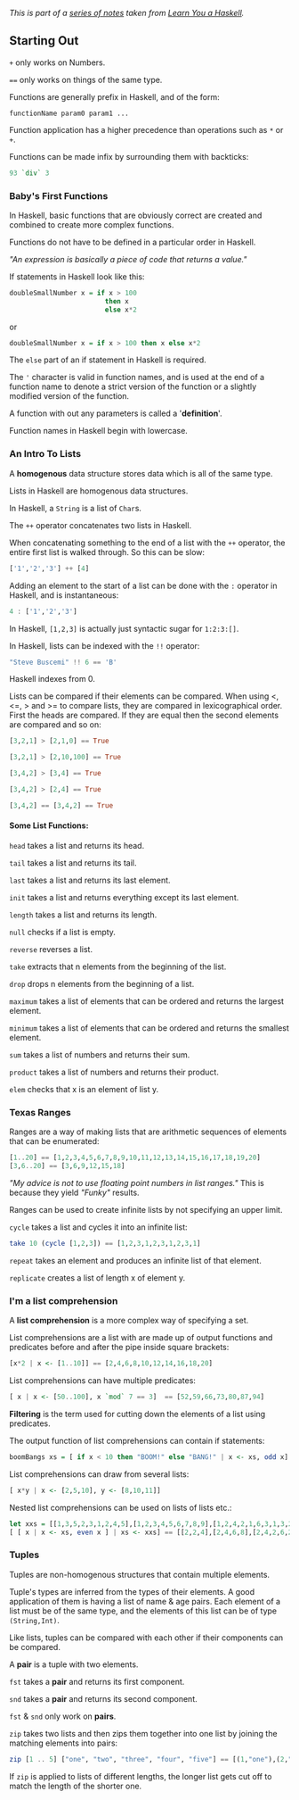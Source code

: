 
*This is part of a [series of notes](https://github.com/nating/personal-notes/blob/master/fourth-year/functional-programming/learn-you-a-haskell-notes/README.md) taken from [Learn You a Haskell](http://www.learnyouahaskell.com).*

## Starting Out

`+` only works on Numbers.

`==` only works on things of the same type.

Functions are generally prefix in Haskell, and of the form:  
```
functionName param0 param1 ...
```

Function application has a higher precedence than operations such as `*` or `+`.

Functions can be made infix by surrounding them with backticks:  
```haskell
93 `div` 3
```

### Baby's First Functions

In Haskell, basic functions that are obviously correct are created and combined to create more complex functions.

Functions do not have to be defined in a particular order in Haskell.

*"An expression is basically a piece of code that returns a value."*

If statements in Haskell look like this:  
```haskell
doubleSmallNumber x = if x > 100  
                        then x  
                        else x*2   
```
or  
```haskell
doubleSmallNumber x = if x > 100 then x else x*2  
```

The `else` part of an if statement in Haskell is required.

The `'` character is valid in function names, and is used at the end of a function name to denote a strict version of the function or a slightly modified version of the function.

A function with out any parameters is called a '**definition**'.

Function names in Haskell begin with lowercase.

### An Intro To Lists

A **homogenous** data structure stores data which is all of the same type.

Lists in Haskell are homogenous data structures.

In Haskell, a `String` is a list of `Char`s.

The `++` operator concatenates two lists in Haskell.

When concatenating something to the end of a list with the `++` operator, the entire first list is walked through. So this can be slow:  
```haskell
['1','2','3'] ++ [4]
```
Adding an element to the start of a list can be done with the `:` operator in Haskell, and is instantaneous:  
```haskell
4 : ['1','2','3']
```

In Haskell, `[1,2,3]` is actually just syntactic sugar for `1:2:3:[]`.

In Haskell, lists can be indexed with the `!!` operator:  
```haskell
"Steve Buscemi" !! 6 == 'B'
```

Haskell indexes from 0.

Lists can be compared if their elements can be compared. When using <, <=, > and >= to compare lists, they are compared in lexicographical order. First the heads are compared. If they are equal then the second elements are compared and so on:  
```haskell
[3,2,1] > [2,1,0] == True

[3,2,1] > [2,10,100] == True  

[3,4,2] > [3,4] == True

[3,4,2] > [2,4] == True

[3,4,2] == [3,4,2] == True
```

#### Some List Functions:

`head` takes a list and returns its head.

`tail` takes a list and returns its tail.

`last` takes a list and returns its last element.

`init` takes a list and returns everything except its last element.

`length` takes a list and returns its length.

`null` checks if a list is empty.

`reverse` reverses a list.

`take` extracts that n elements from the beginning of the list.

`drop` drops n elements from the beginning of a list.

`maximum` takes a list of elements that can be ordered and returns the largest element.

`minimum` takes a list of elements that can be ordered and returns the smallest element.

`sum` takes a list of numbers and returns their sum.

`product` takes a list of numbers and returns their product.

`elem` checks that x is an element of list y.

### Texas Ranges

Ranges are a way of making lists that are arithmetic sequences of elements that can be enumerated:  
```haskell
[1..20] == [1,2,3,4,5,6,7,8,9,10,11,12,13,14,15,16,17,18,19,20]
[3,6..20] == [3,6,9,12,15,18]
```

*"My advice is not to use floating point numbers in list ranges."* This is because they yield *"Funky"* results.

Ranges can be used to create infinite lists by not specifying an upper limit.

`cycle` takes a list and cycles it into an infinite list:  
```haskell
take 10 (cycle [1,2,3]) == [1,2,3,1,2,3,1,2,3,1]
```

`repeat` takes an element and produces an infinite list of that element.

`replicate` creates a list of length x of element y.

### I'm a list comprehension

A **list comprehension** is a more complex way of specifying a set.

List comprehensions are a list with are made up of output functions and predicates before and after the pipe inside square brackets:  
```haskell
[x*2 | x <- [1..10]] == [2,4,6,8,10,12,14,16,18,20]
```

List comprehensions can have multiple predicates:  
```haskell
[ x | x <- [50..100], x `mod` 7 == 3]  == [52,59,66,73,80,87,94]  
```

**Filtering** is the term used for cutting down the elements of a list using predicates.

The output function of list comprehensions can contain if statements:  
```haskell  
boomBangs xs = [ if x < 10 then "BOOM!" else "BANG!" | x <- xs, odd x]  
```

List comprehensions can draw from several lists:  
```haskell
[ x*y | x <- [2,5,10], y <- [8,10,11]]  
```

Nested list comprehensions can be used on lists of lists etc.:  
```haskell
let xxs = [[1,3,5,2,3,1,2,4,5],[1,2,3,4,5,6,7,8,9],[1,2,4,2,1,6,3,1,3,2,3,6]]
[ [ x | x <- xs, even x ] | xs <- xxs] == [[2,2,4],[2,4,6,8],[2,4,2,6,2,6]]  
```

### Tuples

Tuples are non-homogenous structures that contain multiple elements.

Tuple's types are inferred from the types of their elements. A good application of them is having a list of name & age pairs. Each element of a list must be of the same type, and the elements of this list can be of type `(String,Int)`.

Like lists, tuples can be compared with each other if their components can be compared.

A **pair** is a tuple with two elements.

`fst` takes a **pair** and returns its first component.

`snd` takes a **pair** and returns its second component.

`fst` & `snd` only work on **pairs**.

`zip` takes two lists and then zips them together into one list by joining the matching elements into pairs:  
```haskell
zip [1 .. 5] ["one", "two", "three", "four", "five"] == [(1,"one"),(2,"two"),(3,"three"),(4,"four"),(5,"five")]
```

If `zip` is applied to lists of different lengths, the longer list gets cut off to match the length of the shorter one.
